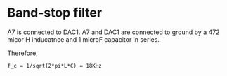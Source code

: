 
Band-stop filter
===============

A7 is connected to DAC1.
A7 and DAC1 are connected to ground by a 472 micor H inducatnce and 1 microF 
capacitor in series.

Therefore, 

	f_c = 1/sqrt(2*pi*L*C) = 18KHz


 
